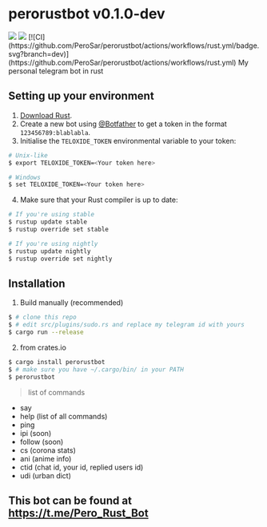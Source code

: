 # perorustbot v0.1.0-dev
<img src="https://img.shields.io/badge/Version-v0.1.0%20(dev)-blue.svg">
<img src="https://img.shields.io/crates/v/perorustbot.svg">
[![CI](https://github.com/PeroSar/perorustbot/actions/workflows/rust.yml/badge.svg?branch=dev)](https://github.com/PeroSar/perorustbot/actions/workflows/rust.yml)
My personal telegram bot in rust

## Setting up your environment
 1. [Download Rust](http://rustup.rs/).
 2. Create a new bot using [@Botfather](https://t.me/botfather) to get a token in the format `123456789:blablabla`.
 3. Initialise the `TELOXIDE_TOKEN` environmental variable to your token:
```bash
# Unix-like
$ export TELOXIDE_TOKEN=<Your token here>

# Windows
$ set TELOXIDE_TOKEN=<Your token here>
```
 4. Make sure that your Rust compiler is up to date:
```bash
# If you're using stable
$ rustup update stable
$ rustup override set stable

# If you're using nightly
$ rustup update nightly
$ rustup override set nightly
```


## Installation
 1. Build manually (recommended)
```bash
$ # clone this repo
$ # edit src/plugins/sudo.rs and replace my telegram id with yours
$ cargo run --release
```
 2. from crates.io
```bash
$ cargo install perorustbot
$ # make sure you have ~/.cargo/bin/ in your PATH
$ perorustbot
```

> list of commands
+ say
+ help (list of all commands)
+ ping
+ ipi (soon)
+ follow (soon)
+ cs (corona stats)
+ ani (anime info)
+ ctid (chat id, your id, replied users id)
+ udi (urban dict)

## This bot can be found at https://t.me/Pero_Rust_Bot



